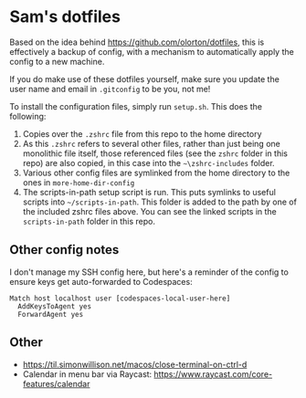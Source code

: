 # Sam's dotfiles

Based on the idea behind https://github.com/olorton/dotfiles, this is effectively a backup of config, with a mechanism to automatically apply the config to a new machine.

If you do make use of these dotfiles yourself, make sure you update the user name and email in `.gitconfig` to be you, not me!

To install the configuration files, simply run `setup.sh`.  This does the following:

1. Copies over the `.zshrc` file from this repo to the home directory
2. As this `.zshrc` refers to several other files, rather than just being one monolithic file itself, those referenced files (see the `zshrc` folder in this repo) are also copied, in this case into the `~\zshrc-includes` folder.
3. Various other config files are symlinked from the home directory to the ones in `more-home-dir-config`
4. The scripts-in-path setup script is run.  This puts symlinks to useful scripts into `~/scripts-in-path`.  This folder is added to the path by one of the included zshrc files above.  You can see the linked scripts in the `scripts-in-path` folder in this repo.

## Other config notes

I don't manage my SSH config here, but here's a reminder of the config to ensure keys get auto-forwarded to Codespaces:

```text
Match host localhost user [codespaces-local-user-here]
  AddKeysToAgent yes
  ForwardAgent yes
```

## Other

- https://til.simonwillison.net/macos/close-terminal-on-ctrl-d
- Calendar in menu bar via Raycast: https://www.raycast.com/core-features/calendar
